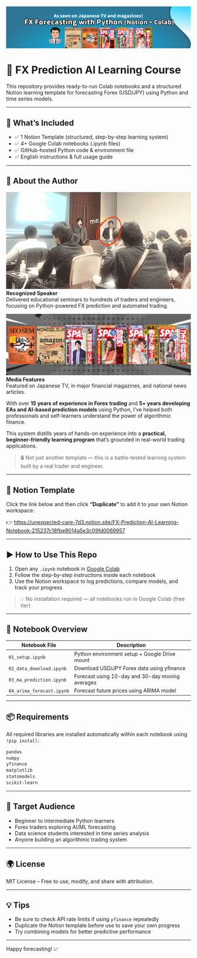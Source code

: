 ![Course Preview](prof000.png)

# 📘 FX Prediction AI Learning Course

This repository provides ready-to-run Colab notebooks and a structured Notion learning template for forecasting Forex (USD/JPY) using Python and time series models.

---

## 🚀 What’s Included

- ✅ 1 Notion Template (structured, step-by-step learning system)  
- ✅ 4+ Google Colab notebooks (.ipynb files)  
- ✅ GitHub-hosted Python code & environment file  
- ✅ English instructions & full usage guide

---

## 👤 About the Author

![Seminar](prof002.png)  
**Recognized Speaker**  
Delivered educational seminars to hundreds of traders and engineers, focusing on Python-powered FX prediction and automated trading.

![Media](prof001.png)  
**Media Features**  
Featured on Japanese TV, in major financial magazines, and national news articles.

With over **15 years of experience in Forex trading** and **5+ years developing EAs and AI-based prediction models** using Python, I’ve helped both professionals and self-learners understand the power of algorithmic finance.

This system distills years of hands-on experience into a **practical, beginner-friendly learning program** that’s grounded in real-world trading applications.

> 🔒 Not just another template — this is a battle-tested learning system built by a real trader and engineer.

---

## 📘 Notion Template

Click the link below and then click **“Duplicate”** to add it to your own Notion workspace:

👉 https://unexpected-care-7d3.notion.site/FX-Prediction-AI-Learning-Notebook-215237c18fbe8014a5e3c09fd0069957

---

## ▶️ How to Use This Repo

1. Open any `.ipynb` notebook in [Google Colab](https://colab.research.google.com/)
2. Follow the step-by-step instructions inside each notebook
3. Use the Notion workspace to log predictions, compare models, and track your progress

> 💡 No installation required — all notebooks run in Google Colab (free tier)

---

## 🧪 Notebook Overview

| Notebook File             | Description                                      |
|---------------------------|--------------------------------------------------|
| `01_setup.ipynb`          | Python environment setup + Google Drive mount   |
| `02_data_download.ipynb`  | Download USD/JPY Forex data using yfinance      |
| `03_ma_prediction.ipynb`  | Forecast using 10-day and 30-day moving averages |
| `04_arima_forecast.ipynb` | Forecast future prices using ARIMA model        |

---

## 📦 Requirements

All required libraries are installed automatically within each notebook using `!pip install`:

```bash
pandas  
numpy  
yfinance  
matplotlib  
statsmodels  
scikit-learn
```

---

## 🎯 Target Audience

* Beginner to intermediate Python learners  
* Forex traders exploring AI/ML forecasting  
* Data science students interested in time series analysis  
* Anyone building an algorithmic trading system

---

## 🌍 License

MIT License – Free to use, modify, and share with attribution.

---

## 💡 Tips

* Be sure to check API rate limits if using `yfinance` repeatedly  
* Duplicate the Notion template before use to save your own progress  
* Try combining models for better predictive performance

---

Happy forecasting! 📈
